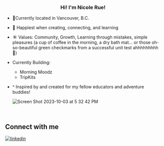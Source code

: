
  

### <div align="center">Hi! I'm Nicole Rue!</div>  
  

- 📍Currently located in Vancouver, B.C.
- 🌱 Happiest when creating, connecting, and learning
- ☀ Values: Community, Growth, Learning through mistakes, simple pleasures (a cup of coffee in the morning, a dry bath mat... or those oh-so-beautiful green checkmarks from a successful unit test ahhhhhhhhh 🫠)
- Currently Building:
    - Morning Moodz
    - TripKits
- ^ Inspired by and created for my fellow educators and adventure buddies!
  


  ![Screen Shot 2023-10-03 at 5 32 42 PM](https://github.com/nicolerue/nicolerue/assets/124186166/30543664-58af-4112-9640-29ccbed27eb3)


<br/>  




## Connect with me  

<a href="https://linkedin.com/in/www.linkedin.com/in/nicolerue" target="_blank">
<img src=https://img.shields.io/badge/linkedin-%231E77B5.svg?&style=for-the-badge&logo=linkedin&logoColor=white alt=linkedin style="margin-bottom: 5px;" />
</a>  
</div>  
  

<br/>  
